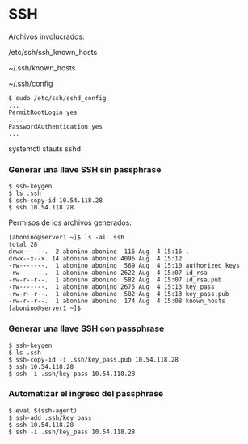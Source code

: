# SSH

Archivos involucrados:


/etc/ssh/ssh_known_hosts

~/.ssh/known_hosts

~/.ssh/config

```
$ sudo /etc/ssh/sshd_config
...
PermitRootLogin yes
....
PasswordAuthentication yes
...
```

systemctl stauts sshd


### Generar una llave SSH sin passphrase

```
$ ssh-keygen
$ ls .ssh
$ ssh-copy-id 10.54.118.28
$ ssh 10.54.118.28
```

Permisos de los archivos generados:

```
[abonino@server1 ~]$ ls -al .ssh
total 28
drwx------.  2 abonino abonino  116 Aug  4 15:16 .
drwx--x--x. 14 abonino abonino 4096 Aug  4 15:12 ..
-rw-------.  1 abonino abonino  569 Aug  4 15:10 authorized_keys
-rw-------.  1 abonino abonino 2622 Aug  4 15:07 id_rsa
-rw-r--r--.  1 abonino abonino  582 Aug  4 15:07 id_rsa.pub
-rw-------.  1 abonino abonino 2675 Aug  4 15:13 key_pass
-rw-r--r--.  1 abonino abonino  582 Aug  4 15:13 key_pass.pub
-rw-r--r--.  1 abonino abonino  174 Aug  4 15:08 known_hosts
[abonino@server1 ~]$
```

### Generar una llave SSH con passphrase

```
$ ssh-keygen
$ ls .ssh
$ ssh-copy-id -i .ssh/key_pass.pub 10.54.118.28
$ ssh 10.54.118.28
$ ssh -i .ssh/key-pass 10.54.118.28
```

### Automatizar el ingreso del passphrase

```
$ eval $(ssh-agent)
$ ssh-add .ssh/key_pass
$ ssh 10.54.118.28
$ ssh -i .ssh/key_pass 10.54.118.28
```
